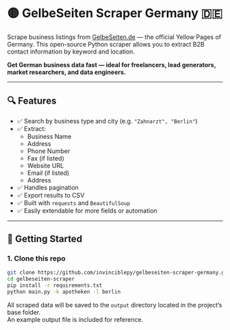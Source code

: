# 🟡 GelbeSeiten Scraper Germany 🇩🇪

Scrape business listings from [GelbeSeiten.de](https://www.gelbeseiten.de) — the official Yellow Pages of Germany. This open-source Python scraper allows you to extract B2B contact information by keyword and location.

**Get German business data fast — ideal for freelancers, lead generators, market researchers, and data engineers.**

---

## 🔍 Features

- ✅ Search by business type and city (e.g. `"Zahnarzt", "Berlin"`)
- ✅ Extract:
  - Business Name
  - Address
  - Phone Number
  - Fax (if listed)
  - Website URL
  - Email (if listed)
  - Address
- ✅ Handles pagination
- ✅ Export results to CSV
- ✅ Built with `requests` and `BeautifulSoup`
- ✅ Easily extendable for more fields or automation

---

## 🚀 Getting Started

### 1. Clone this repo
```bash
git clone https://github.com/invinciblepy/gelbeseiten-scraper-germany.git
cd gelbeseiten-scraper
pip install -r requirements.txt
python main.py -k apotheken -l berlin
```

All scraped data will be saved to the `output` directory located in the project’s base folder.  
An example output file is included for reference.
